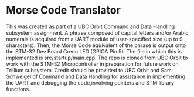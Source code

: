 # Morse Code Translator

This was created as part of a UBC Orbit Command and Data Handling subsystem assignment. A phrase composed of capital letters and/or Arabic numerals is acquired from a UART module of user-specified size (up to 9 characters). Then, the Morse Code equivalent of the phrase is output onto the STM-32 Dev Board Green LED (GPIOA Pin 5). The file in which this is implemented is src/startup/main.cpp. The repo is cloned from UBC Orbit to work with the STM-32 Microcontroller in preparation for future work on Trillium subsystem. Credit should be provided to UBC Orbit and Sam Schweigel of Command and Data Handling for assistance in implementing the UART and debugging the code,involving pointers and STM library functions.
